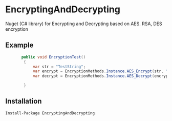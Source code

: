 # EncryptingAndDecrypting
Nuget (C# library) for Encrypting and Decrypting based on AES. RSA, DES encryption

## Example

```csharp
       public void EncryptionTest()
        {
            var str = "TestString";
            var encrypt = EncryptionMethods.Instance.AES_Encrypt(str, "123");
            var decrypt = EncryptionMethods.Instance.AES_Decrypt(encrypt, "123");

        }
```

## Installation

` Install-Package EncryptingAndDecrypting `
